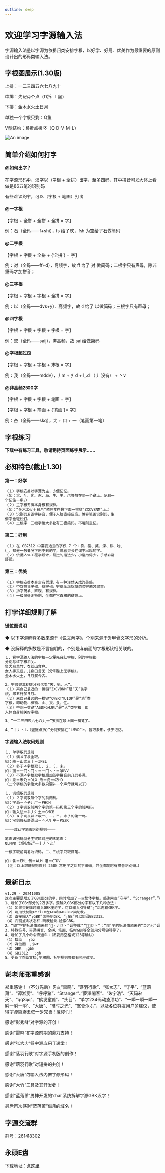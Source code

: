 ```yaml
---
outline: deep
---
```


# 欢迎学习字源输入法

字源输入法是以字源为依据归类安排字根，以好学、好用、优美作为最重要的原则设计出的形码类输入法。


## 字根图展示(1.30版)

上排：一二三四五六七八九十

中排：先记两个点（D折、L竖）

下排：金木水火土日月

单独一个字根只剩：Q鱼

V型结构：横折点撇竖（Q-D-V-M-L）

![An image](./images/new字源字根.webp)

## 简单介绍如何打字

#### @如何出字？

在字源形码中，汉字以（字根 + 全拼）出字，至多四码，其中拼音可以大体上看做是86五笔的识别码

有些难读的字，可以（字根 + 笔画）打出

#### @一字根

【字根 + 全拼 + 全拼 + 全拼 = 字】

例：石（全码——f+shi），fs 给了欢，fsh 为空给了石做简码

#### @二字根

【字根 + 字根 + 全拼 + {‘全拼’} = 字】

例：对（全码——ff+d），高频字，故 ff 给了 对 做简码；二根字只有声母，除非重码才加拼音；

#### @三字根

【字根 + 字根 + 字根 + 全拼 = 字】

例：以（全码——dvs+y），高频字，故 d 给了 以做简码；三根字只有声母；

#### @四字根

【字根 + 字根 + 字根 + 字根 = 字】

例：您（全码——saij），非高频，故 sai 给做简码

#### @字根超过四

【字根 + 字根 + 字根 + 末根 = 字】

例：我（全码——mddv），丿m + 扌d + 乚d （丿 没有） + 丶v

#### @非高频2500字

【字根 + 字根 + 字根 + 笔画 = 字】

【字根 + 字根 + 笔画 + {‘笔画’}= 字】

例：夻（全码——skq），大 + 口 + 一（笔画第一笔）

<!-- **Input**

````md
```js{4}
export default {
  data () {
    return {
      msg: 'Highlighted!'
    }
  }
}
```
````

**Output**

```js{4}
export default {
  data () {
    return {
      msg: 'Highlighted!'
    }
  }
}
``` -->

## 字根练习

**下载中有练习工具，敬请期待页面练字展示……**


## 必知特色(截止1.30)

#### 第一：好学

```md
（１）字根安排以字源为主，方便记忆。
（如：犬、犭、豸、豕、马、牛、羊、虍等放在同一个键上。记到一
个记住一串。）
（２）主字根安排本身极有规律。
（如：“金木水火土日月”依序放在最下面一排键“ZXCVBNM”上。）
（３）识别码用该字拼音，便于人脑直接反应。兼容笔画识别码，生
僻字也轻松打。
（４）二根字、三根字绝大多数有三极简码，不用刻意记。
```

#### 第二：好用

```md
（１）在 GB2312 中需要选重的字仅 7 个：猗、狻、獒、涑、聆、眈、
辶。都是一般情况下用不到的字，或者只会在词中出现的字。
（２）依据人体工程学设计，别扭的指法少，小指用得少，手感非常
舒适。
```

#### 第三：优美

```md
（１）字根安排本身富有哲理，有一种浑然天成的美感。
（２）不安排怪字根、残字根，字根全是规范的汉字偏旁部首。
（３）拆字简单、直观、有规律。
（４）一级简码无特例，全都在它首根的键位上。
```


## 打字详细规则了解

#### 键位图说明

◆ 以下字源解释多数来源于《说文解字》，个别来源于对甲骨文字形的分析。

◆ 没解释的多数是不言自明的，个别是与前面的字根形状相关联的。

```md
１、背字源输入法的字根一定要先背红字根，别的字根都
分别与红字根相关。
鱼犬鸟草竹，衣丝山食户。
女人手又足，儿身口言无（分号键上无字根）。
金木水火土，日月祭今古。

2、字母键三排键分别代表“天、地、人”。
（１）离自己最近的一排键“ZXCVBNM”是“天”类字
根，即五行加日月。
（２）离自己最远的一排键“QWERTYUIOP”是“地”类
字根，即动物、植物、山、衣、食、住。
（３）中间一排键“ASDFGHJKL”是“人”类字根，即
人体自身相关的字根。

3、“一二三四五六七八九十”安排在最上面一排键了。

4、“丨丿丶乚（竖撇点拆）”分别安排在“LMVD”上，皆取象形，便于记忆。
```

#### 字源输入法取码规则

```md
１、单字取码规则
（１）满４字根全取。
如：峰＝山夂三丨＝IFEL
（２）多于４字根取１、２、３、末。
如：丽＝一冂丶冂丶＝一冂丶丶＝QUVV
（３）不满４字根取字根后加该字拼音前几码补满。
如：秀＝禾乃＝OLX 舟＝舟＝GZHO
（二个字根的字绝大多数只要补一个声母就可以了）

１、词组取码规则
（１）２字词取每个字的前两码。
如：字源＝宀子氵厂＝PHCH
（２）３字词取前两个字的第一码和第三个字的前两码。
如：输入法＝车丿氵土＝GMCB
（３）４字词及以上取一、二、三、末字的第一码。
如：宝剑锋从磨砺出＝宀亼钅屮＝PSZR

————难认字笔画识别规则————

笔画识别码就是主键区对应的五笔画：
QLMVD 分别对应“一丨丿丶乙”

一根字取前两笔为识码，二、三根字只取首笔。

如：隹＝EML 訇＝ALM 湛＝CTDV
 (注：以上取码规则仅对 2500 常用字之后的字编码，并全都同时有拼音识别码。)

```

<!-- ```md
::: info
This is an info box.
:::

::: tip
This is a tip.
:::

::: warning
This is a warning.
:::

::: danger
This is a dangerous warning.
:::

::: details
This is a details block.
:::
``` -->




<!-- **Output**

::: info
This is an info box.
:::

::: tip
This is a tip.
:::

::: warning
This is a warning.
:::

::: danger
This is a dangerous warning.
:::

::: details 
This is a details block.
::: -->

## 最新日志

```md
v1.29 - 20241005
这次主要是增加了GBK部分的字，同时增加了一些繁体字根。感谢网友“守平”、“Stranger”、”夢澤閑客”、“天码宋天”、“qq3qq”和“鹤发童颜”提出的宝贵意见，并特别感谢网友“蓝落萧”的拆系统。
1、增加了GBK部分的2万多字，要输入GBK部分的字有以下几种办法：
（1）如果只是临时输入GBK里的字，可以输入引导键“;”后再输GBK字。
（2）可用快捷键Ctrl+m在GBK和GB2312间切换。
（3）直接输入“;GBK”切换到GBK，“;GB”可以切回GB2312。
（4）右键点击状态栏-码表检索-检索GBK。
2、“卵”字的拆法由原来的“丶丿卩丶”调整成了“卩丶”；“民”字的拆法由原来的“コ乙七”调整成了“巳七”。
3、特殊符号、带调拼音、全拼、笔画、临时GBK等全部用分号键引导了。
4、增加了几个命令直通车：（都要用空格或123等确认）
（1）帮助	;bz
（2）键位图	;jwt
（3）GBK	;gbk
（4）GB2312	;gb
5、更新了帮助文档,字根图、拆字规则等都有相应改变。
```

## 彭老师郑重感谢

郑重感谢！（不分先后）网友“雷鸣”、“落羽行歌”、“张太志”、“守平”、“蓝落萧”、“谭淞宸”、“呼呼猪”、“Stranger”、”夢澤閑客”、“朱宇浩”、“天码宋天”、“qq3qq”、“鹤发童颜”、“头目”、“单字234码动态顶功”、“一瞬一瞬一瞬一瞬一瞬一瞬”、“大唐”、“晡时之光”、“峯蕓尒ふ”、以及各位群友用户的建议，使得字源能够更进一步完善！爱你们！

感谢“彭秀峰”对字源的开创！

感谢“雷鸣”在字源前期的鼎力支持！

感谢“张大志”将字源应用于课堂！

感谢“落羽行歌”对字源手机版的创作！

感谢“落羽行歌”对短拼的共创！

感谢“大唐”的输入法内置字源形码！

感谢“大竹”工具及其开发者！

感谢“蓝落萧”男神开发的‘chai’系统拆解字源GBK汉字！

最后再次感谢“蓝落萧”借用的域名！


## 字源交流群

群号：261418302


## 永硕E盘

下载地址：[点这里](http://ziyuan.ysepan.com/ "http://ziyuan.ysepan.com/")